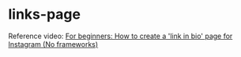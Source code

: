 # links-page

Reference video:
[For beginners: How to create a 'link in bio' page for Instagram (No frameworks)](https://youtu.be/u71pHOyvBp0)
